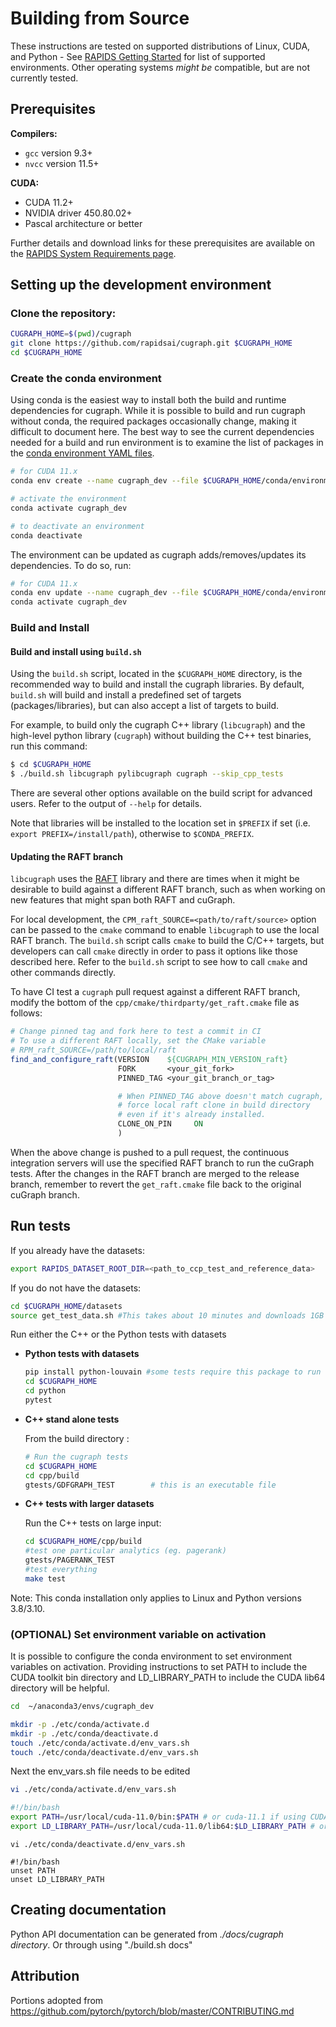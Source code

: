 # Building from Source

These instructions are tested on supported distributions of Linux, CUDA, and
Python - See [RAPIDS Getting Started](https://rapids.ai/start.html) for list of
supported environments.  Other operating systems _might be_ compatible, but are
not currently tested.

## Prerequisites

__Compilers:__
* `gcc`           version 9.3+
* `nvcc`          version 11.5+

__CUDA:__
* CUDA 11.2+
* NVIDIA driver 450.80.02+
* Pascal architecture or better

Further details and download links for these prerequisites are available on the
[RAPIDS System Requirements page](https://docs.rapids.ai/install#system-req).

## Setting up the development environment

### Clone the repository:
```bash
CUGRAPH_HOME=$(pwd)/cugraph
git clone https://github.com/rapidsai/cugraph.git $CUGRAPH_HOME
cd $CUGRAPH_HOME
```

### Create the conda environment

Using conda is the easiest way to install both the build and runtime
dependencies for cugraph. While it is possible to build and run cugraph without
conda, the required packages occasionally change, making it difficult to
document here. The best way to see the current dependencies needed for a build
and run environment is to examine the list of packages in the [conda
environment YAML
files](https://github.com/rapidsai/cugraph/blob/main/conda/environments).

```bash
# for CUDA 11.x
conda env create --name cugraph_dev --file $CUGRAPH_HOME/conda/environments/all_cuda-118_arch-x86_64.yaml

# activate the environment
conda activate cugraph_dev

# to deactivate an environment
conda deactivate
```

The environment can be updated as cugraph adds/removes/updates its dependencies. To do so, run:

```bash
# for CUDA 11.x
conda env update --name cugraph_dev --file $CUGRAPH_HOME/conda/environments/all_cuda-118_arch-x86_64.yaml
conda activate cugraph_dev
```

### Build and Install

#### Build and install using `build.sh`
Using the `build.sh` script, located in the `$CUGRAPH_HOME` directory, is the
recommended way to build and install the cugraph libraries. By default,
`build.sh` will build and install a predefined set of targets
(packages/libraries), but can also accept a list of targets to build.

For example, to build only the cugraph C++ library (`libcugraph`) and the
high-level python library (`cugraph`) without building the C++ test binaries,
run this command:

```bash
$ cd $CUGRAPH_HOME
$ ./build.sh libcugraph pylibcugraph cugraph --skip_cpp_tests
```

There are several other options available on the build script for advanced
users. Refer to the output of `--help` for details.

Note that libraries will be installed to the location set in `$PREFIX` if set
(i.e. `export PREFIX=/install/path`), otherwise to `$CONDA_PREFIX`.

#### Updating the RAFT branch

`libcugraph` uses the [RAFT](https://github.com/rapidsai/raft) library and
there are times when it might be desirable to build against a different RAFT
branch, such as when working on new features that might span both RAFT and
cuGraph.

For local development, the `CPM_raft_SOURCE=<path/to/raft/source>` option can
be passed to the `cmake` command to enable `libcugraph` to use the local RAFT
branch. The `build.sh` script calls `cmake` to build the C/C++ targets, but
developers can call `cmake` directly in order to pass it options like those
described here. Refer to the `build.sh` script to see how to call `cmake` and
other commands directly.

To have CI test a `cugraph` pull request against a different RAFT branch,
modify the bottom of the `cpp/cmake/thirdparty/get_raft.cmake` file as follows:

```cmake
# Change pinned tag and fork here to test a commit in CI
# To use a different RAFT locally, set the CMake variable
# RPM_raft_SOURCE=/path/to/local/raft
find_and_configure_raft(VERSION    ${CUGRAPH_MIN_VERSION_raft}
                        FORK       <your_git_fork>
                        PINNED_TAG <your_git_branch_or_tag>

                        # When PINNED_TAG above doesn't match cugraph,
                        # force local raft clone in build directory
                        # even if it's already installed.
                        CLONE_ON_PIN     ON
                        )
```

When the above change is pushed to a pull request, the continuous integration
servers will use the specified RAFT branch to run the cuGraph tests. After the
changes in the RAFT branch are merged to the release branch, remember to revert
the `get_raft.cmake` file back to the original cuGraph branch.


## Run tests

If you already have the datasets:

   ```bash
   export RAPIDS_DATASET_ROOT_DIR=<path_to_ccp_test_and_reference_data>
   ```
   If you do not have the datasets:

   ```bash
   cd $CUGRAPH_HOME/datasets
   source get_test_data.sh #This takes about 10 minutes and downloads 1GB data (>5 GB uncompressed)
   ```

Run either the C++ or the Python tests with datasets

  - **Python tests with datasets**


    ```bash
    pip install python-louvain #some tests require this package to run
    cd $CUGRAPH_HOME
    cd python
    pytest
    ```
  - **C++ stand alone tests**

    From the build directory :

    ```bash
    # Run the cugraph tests
    cd $CUGRAPH_HOME
    cd cpp/build
    gtests/GDFGRAPH_TEST		# this is an executable file
    ```
 - **C++ tests with larger datasets**



   Run the C++ tests on large input:

   ```bash
   cd $CUGRAPH_HOME/cpp/build
   #test one particular analytics (eg. pagerank)
   gtests/PAGERANK_TEST
   #test everything
   make test
   ```

Note: This conda installation only applies to Linux and Python versions 3.8/3.10.

### (OPTIONAL) Set environment variable on activation

It is possible to configure the conda environment to set environment variables
on activation. Providing instructions to set PATH to include the CUDA toolkit
bin directory and LD_LIBRARY_PATH to include the CUDA lib64 directory will be
helpful.

```bash
cd  ~/anaconda3/envs/cugraph_dev

mkdir -p ./etc/conda/activate.d
mkdir -p ./etc/conda/deactivate.d
touch ./etc/conda/activate.d/env_vars.sh
touch ./etc/conda/deactivate.d/env_vars.sh
```

Next the env_vars.sh file needs to be edited

```bash
vi ./etc/conda/activate.d/env_vars.sh

#!/bin/bash
export PATH=/usr/local/cuda-11.0/bin:$PATH # or cuda-11.1 if using CUDA 11.1 and cuda-11.2 if using CUDA 11.2, respectively
export LD_LIBRARY_PATH=/usr/local/cuda-11.0/lib64:$LD_LIBRARY_PATH # or cuda-11.1 if using CUDA 11.1 and cuda-11.2 if using CUDA 11.2, respectively
```

```
vi ./etc/conda/deactivate.d/env_vars.sh

#!/bin/bash
unset PATH
unset LD_LIBRARY_PATH
```

## Creating documentation

Python API documentation can be generated from _./docs/cugraph directory_. Or
through using "./build.sh docs"

## Attribution
Portions adopted from https://github.com/pytorch/pytorch/blob/master/CONTRIBUTING.md
